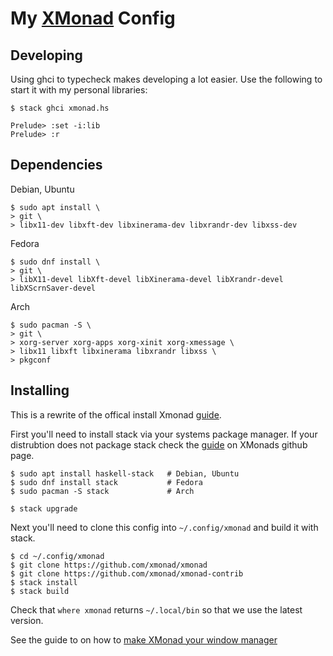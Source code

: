 # My [XMonad](https://github.com/xmonad/xmonad/) Config

## Developing

Using ghci to typecheck makes developing a lot easier.
Use the following to start it with my personal libraries:

``` console
$ stack ghci xmonad.hs

Prelude> :set -i:lib
Prelude> :r
```

## Dependencies

Debian, Ubuntu

``` console
$ sudo apt install \
> git \
> libx11-dev libxft-dev libxinerama-dev libxrandr-dev libxss-dev
```

Fedora

``` console
$ sudo dnf install \
> git \
> libX11-devel libXft-devel libXinerama-devel libXrandr-devel libXScrnSaver-devel
```

Arch

``` console
$ sudo pacman -S \
> git \
> xorg-server xorg-apps xorg-xinit xorg-xmessage \
> libx11 libxft libxinerama libxrandr libxss \
> pkgconf
```

## Installing

This is a rewrite of the offical install Xmonad [guide][xmonadInstall].

First you'll need to install stack via your systems package manager.
If your distrubtion does not package stack check the [guide][stackInstall] on XMonads github page.

``` console
$ sudo apt install haskell-stack   # Debian, Ubuntu
$ sudo dnf install stack           # Fedora
$ sudo pacman -S stack             # Arch

$ stack upgrade
```

Next you'll need to clone this config into `~/.config/xmonad` and build it with stack.

``` console
$ cd ~/.config/xmonad
$ git clone https://github.com/xmonad/xmonad
$ git clone https://github.com/xmonad/xmonad-contrib
$ stack install
$ stack build
```

Check that `where xmonad` returns `~/.local/bin` so that we use the latest version.

See the guide to on how to [make XMonad your window manager][xmonadWMGuide]

[stackInstall]: https://docs.haskellstack.org/en/stable/README/
[xmonadInstall]: https://github.com/xmonad/xmonad/blob/master/INSTALL.md
[xmonadWMGuide]: https://github.com/xmonad/xmonad/blob/master/INSTALL.md#make-xmonad-your-window-manager
